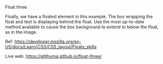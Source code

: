 Float three

Finally, we have a floated element in this example. The box wrapping the float and text is displaying behind the float. Use the most up-to-date method available to cause the box background to extend to below the float, as in the image.

Ref: https://developer.mozilla.org/en-US/docs/Learn/CSS/CSS_layout/Floats_skills

Live web: https://gitthuma.github.io/float-three/

